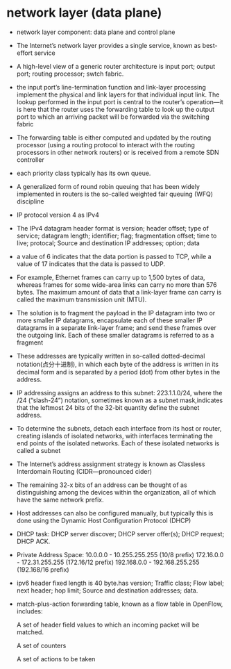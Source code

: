 # network layer (data plane)

- network layer component: data plane and control plane

- The Internet’s network layer provides a single service, known as best-effort service

- A high-level view of a generic router architecture is input port; output port; routing processor; swtch fabric.

- the input port’s line-termination function and link-layer processing implement the physical and link layers for that individual input link. The lookup performed in the input port is central to the router’s operation—it is here that the router uses the forwarding table to look up the output port to which an arriving packet will be forwarded via the switching fabric

- The forwarding table is either computed and updated by the routing processor (using a routing protocol to interact with the routing processors in other network routers) or is received from a remote SDN controller

- each priority class typically has its own queue.

- A generalized form of round robin queuing that has been widely implemented in routers is the so-called weighted fair queuing (WFQ) discipline 

- IP protocol version 4 as IPv4

- The IPv4 datagram header format is version; header offset; type of service; datagram length; identifier; flag; fragmentation offset; time to live; protocal; Source and destination IP addresses; option; data

- a value of 6 indicates that the data portion is passed to TCP, while a value of 17 indicates that the data is passed to UDP. 

- For example, Ethernet frames can carry up to 1,500 bytes of data, whereas frames for some wide-area links can carry no more than 576 bytes. The maximum amount of data that a link-layer frame can carry is called the maximum transmission unit (MTU). 

- The solution is to fragment the payload in the IP datagram into two or more smaller IP datagrams, encapsulate each of these smaller IP datagrams in a separate link-layer frame; and send these frames over the outgoing link. Each of these smaller datagrams is referred to as a fragment

- These addresses are typically written in so-called dotted-decimal notation(点分十进制), in which each byte of the address is written in its decimal form and is separated by a period (dot) from other bytes in the address. 

- IP addressing assigns an address to this subnet: 223.1.1.0/24, where the /24 (“slash-24”) notation, sometimes known as a subnet mask,indicates that the leftmost 24 bits of the 32-bit quantity define the subnet address. 

- To determine the subnets, detach each interface from its host or router, creating islands of isolated networks, with interfaces terminating the end points of the isolated networks. Each of these isolated networks is called a subnet

- The Internet’s address assignment strategy is known as Classless Interdomain Routing (CIDR—pronounced cider) 

- The remaining 32-x bits of an address can be thought of as distinguishing among the devices within the organization, all of which have the same network prefix. 

- Host addresses can also be configured manually, but typically this is done using the Dynamic Host Configuration Protocol (DHCP) 

- DHCP task: DHCP server discover; DHCP server offer(s); DHCP request; DHCP ACK.

- Private Address Space: 
    10.0.0.0        -   10.255.255.255  (10/8 prefix)
    172.16.0.0      -   172.31.255.255  (172.16/12 prefix)
    192.168.0.0     -   192.168.255.255 (192.168/16 prefix)

- ipv6 header fixed length is 40 byte.has version; Traffic class; Flow label; next header; hop limit; Source and destination addresses; data.

- match-plus-action forwarding table, known as a flow table in OpenFlow, includes:
   
   A set of header field values to which an incoming packet will be matched. 

   A set of counters 

   A set of actions to be taken 
